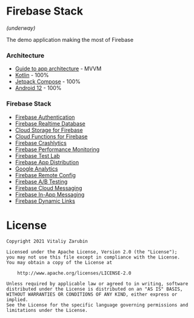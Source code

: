 Firebase Stack
===================
*(underway)*

The demo application making the most of Firebase

### Architecture
* [Guide to app architecture](https://developer.android.com/jetpack/guide) - MVVM
* [Kotlin](https://kotlinlang.org/) - 100%
* [Jetpack Compose](https://kotlinlang.org/) - 100%
* [Android 12](https://kotlinlang.org/) - 100%

### Firebase Stack
* [Firebase Authentication](https://firebase.google.com/docs/auth)
* [Firebase Realtime Database](https://firebase.google.com/docs/database)
* [Cloud Storage for Firebase](https://firebase.google.com/docs/storage)
* [Cloud Functions for Firebase](https://firebase.google.com/docs/functions)
* [Firebase Crashlytics](https://firebase.google.com/docs/crashlytics)
* [Firebase Performance Monitoring](https://firebase.google.com/docs/perf-mon)
* [Firebase Test Lab](https://firebase.google.com/docs/test-lab)
* [Firebase App Distribution](https://firebase.google.com/docs/app-distribution)
* [Google Analytics](https://firebase.google.com/docs/analytics)
* [Firebase Remote Config](https://firebase.google.com/docs/remote-config)
* [Firebase A/B Testing](https://firebase.google.com/docs/ab-testing)
* [Firebase Cloud Messaging](https://firebase.google.com/docs/cloud-messaging)
* [Firebase In-App Messaging](https://firebase.google.com/docs/in-app-messaging)
* [Firebase Dynamic Links](https://firebase.google.com/docs/dynamic-links)

# License

```
Copyright 2021 Vitaliy Zarubin

Licensed under the Apache License, Version 2.0 (the "License");
you may not use this file except in compliance with the License.
You may obtain a copy of the License at

    http://www.apache.org/licenses/LICENSE-2.0

Unless required by applicable law or agreed to in writing, software
distributed under the License is distributed on an "AS IS" BASIS,
WITHOUT WARRANTIES OR CONDITIONS OF ANY KIND, either express or implied.
See the License for the specific language governing permissions and
limitations under the License.
```
